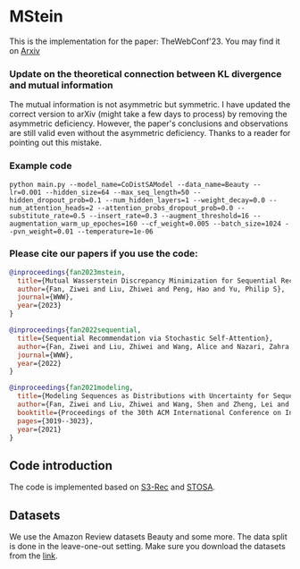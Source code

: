 # MStein
This is the implementation for the paper:
TheWebConf'23. You may find it on [Arxiv](https://arxiv.org/pdf/2301.12197.pdf)

### Update on the theoretical connection between KL divergence and mutual information
The mutual information is not asymmetric but symmetric. I have updated the correct version to arXiv (might take a few days to process) by removing the asymmetric deficiency. However, the paper's conclusions and observations are still valid even without the asymmetric deficiency. Thanks to a reader for pointing out this mistake.

### Example code
`python main.py --model_name=CoDistSAModel --data_name=Beauty --lr=0.001 --hidden_size=64 --max_seq_length=50 --hidden_dropout_prob=0.1 --num_hidden_layers=1 --weight_decay=0.0 --num_attention_heads=2 --attention_probs_dropout_prob=0.0 --substitute_rate=0.5 --insert_rate=0.3 --augment_threshold=16 --augmentation_warm_up_epoches=160 --cf_weight=0.005 --batch_size=1024 --pvn_weight=0.01 --temperature=1e-06`

### Please cite our papers if you use the code:
```bibtex
@inproceedings{fan2023mstein,
  title={Mutual Wasserstein Discrepancy Minimization for Sequential Recommendation},
  author={Fan, Ziwei and Liu, Zhiwei and Peng, Hao and Yu, Philip S},
  journal={WWW},
  year={2023}
}

@inproceedings{fan2022sequential,
  title={Sequential Recommendation via Stochastic Self-Attention},
  author={Fan, Ziwei and Liu, Zhiwei and Wang, Alice and Nazari, Zahra and Zheng, Lei and Peng, Hao and Yu, Philip S},
  journal={WWW},
  year={2022}
}

@inproceedings{fan2021modeling,
  title={Modeling Sequences as Distributions with Uncertainty for Sequential Recommendation},
  author={Fan, Ziwei and Liu, Zhiwei and Wang, Shen and Zheng, Lei and Yu, Philip S},
  booktitle={Proceedings of the 30th ACM International Conference on Information \& Knowledge Management},
  pages={3019--3023},
  year={2021}
}
```

## Code introduction
The code is implemented based on [S3-Rec](https://github.com/RUCAIBox/CIKM2020-S3Rec) and [STOSA](https://github.com/zfan20/STOSA).

## Datasets
We use the Amazon Review datasets Beauty and some more. The data split is done in the
leave-one-out setting. Make sure you download the datasets from the [link](https://jmcauley.ucsd.edu/data/amazon/).
